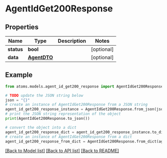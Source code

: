 # AgentIdGet200Response


## Properties

Name | Type | Description | Notes
------------ | ------------- | ------------- | -------------
**status** | **bool** |  | [optional] 
**data** | [**AgentDTO**](AgentDTO.md) |  | [optional] 

## Example

```python
from atoms.models.agent_id_get200_response import AgentIdGet200Response

# TODO update the JSON string below
json = "{}"
# create an instance of AgentIdGet200Response from a JSON string
agent_id_get200_response_instance = AgentIdGet200Response.from_json(json)
# print the JSON string representation of the object
print(AgentIdGet200Response.to_json())

# convert the object into a dict
agent_id_get200_response_dict = agent_id_get200_response_instance.to_dict()
# create an instance of AgentIdGet200Response from a dict
agent_id_get200_response_from_dict = AgentIdGet200Response.from_dict(agent_id_get200_response_dict)
```
[[Back to Model list]](../README.md#documentation-for-models) [[Back to API list]](../README.md#documentation-for-api-endpoints) [[Back to README]](../README.md)


